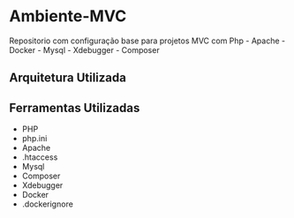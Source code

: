 <h1>Ambiente-MVC</h1>
Repositorio com configuração base para projetos MVC com Php - Apache - Docker - Mysql - Xdebugger - Composer

<h2>Arquitetura Utilizada</h2>

<h2>Ferramentas Utilizadas</h2>
<ul>
<li>PHP</li>
<li>php.ini</li>
<li>Apache</li>
<li>.htaccess</li>
<li>Mysql</li>
<li>Composer</li>
<li>Xdebugger</li>
<li>Docker</li>
<li>.dockerignore</li>
</ul>


